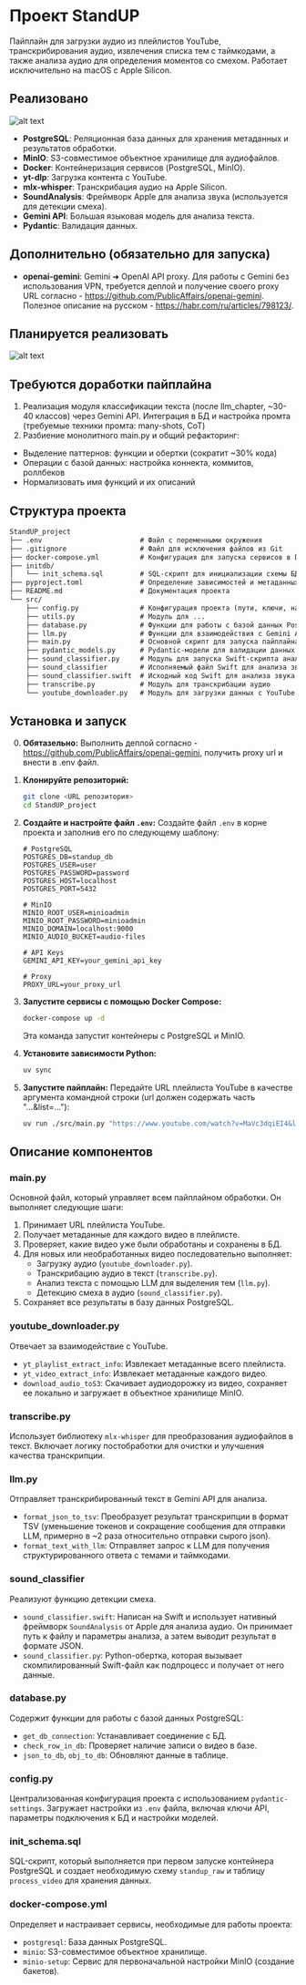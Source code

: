 # Проект StandUP

Пайплайн для загрузки аудио из плейлистов YouTube, транскрибирования аудио, извлечения списка тем с таймкодами, а также анализа аудио для определения моментов со смехом.
Работает исключительно на macOS с Apple Silicon.

## Реализовано

![alt text](image-2.png)

*   **PostgreSQL**: Реляционная база данных для хранения метаданных и результатов обработки.
*   **MinIO**: S3-совместимое объектное хранилище для аудиофайлов.
*   **Docker**: Контейнеризация сервисов (PostgreSQL, MinIO).
*   **yt-dlp**: Загрузка контента с YouTube.
*   **mlx-whisper**: Транскрибация аудио на Apple Silicon.
*   **SoundAnalysis**: Фреймворк Apple для анализа звука (используется для детекции смеха).
*   **Gemini API**: Большая языковая модель для анализа текста.
*   **Pydantic**: Валидация данных.

## Дополнительно (обязательно для запуска)
*   **openai-gemini**: Gemini ➜ OpenAI API proxy. Для работы с Gemini без использования VPN, требуется деплой и получение своего proxy URL согласно - https://github.com/PublicAffairs/openai-gemini. Полезное описание на русском - https://habr.com/ru/articles/798123/.

## Планируется реализовать

![alt text](image-1.png)


## Требуются доработки пайплайна

1. Реализация модуля классификации текста (после llm_chapter, ~30-40 классов) через Gemini API. Интеграция в БД и настройка промта (требуемые техники промта: many-shots, CoT)
2. Разбиение монолитного main.py и общий рефакторинг:
- Выделение паттернов: функции и обертки (сократит ~30% кода)
- Операции с базой данных: настройка коннекта, коммитов, роллбеков
- Нормализовать имя функций и их описаний


## Структура проекта

```txt
StandUP_project
├── .env                        # Файл с переменными окружения
├── .gitignore                  # Файл для исключения файлов из Git
├── docker-compose.yml          # Конфигурация для запуска сервисов в Docker
├── initdb/
│   └── init_schema.sql         # SQL-скрипт для инициализации схемы БД
├── pyproject.toml              # Определение зависимостей и метаданных проекта
├── README.md                   # Документация проекта
└── src/
    ├── config.py               # Конфигурация проекта (пути, ключи, настройки)
    ├── utils.py                # Модуль для ...
    ├── database.py             # Функции для работы с базой данных PostgreSQL
    ├── llm.py                  # Функции для взаимодействия с Gemini API
    ├── main.py                 # Основной скрипт для запуска пайплайна
    ├── pydantic_models.py      # Pydantic-модели для валидации данных
    ├── sound_classifier.py     # Модуль для запуска Swift-скрипта анализа звука
    ├── sound_classifier        # Исполняемый файл Swift для анализа звука
    ├── sound_classifier.swift  # Исходный код Swift для анализа звука
    ├── transcribe.py           # Модуль для транскрибации аудио
    └── youtube_downloader.py   # Модуль для загрузки данных с YouTube
```


## Установка и запуск
0. **Обятазельно:** Выполнить деплой согласно - https://github.com/PublicAffairs/openai-gemini, получить proxy url и внести в .env файл.

1.  **Клонируйте репозиторий:**
    ```bash
    git clone <URL репозитория>
    cd StandUP_project
    ```

2.  **Создайте и настройте файл `.env`:**
    Создайте файл `.env` в корне проекта и заполнив его по следующему шаблону:
    ```env
    # PostgreSQL
    POSTGRES_DB=standup_db
    POSTGRES_USER=user
    POSTGRES_PASSWORD=password
    POSTGRES_HOST=localhost
    POSTGRES_PORT=5432

    # MinIO
    MINIO_ROOT_USER=minioadmin
    MINIO_ROOT_PASSWORD=minioadmin
    MINIO_DOMAIN=localhost:9000
    MINIO_AUDIO_BUCKET=audio-files

    # API Keys
    GEMINI_API_KEY=your_gemini_api_key

    # Proxy
    PROXY_URL=your_proxy_url
    ```

3.  **Запустите сервисы с помощью Docker Compose:**
    ```bash
    docker-compose up -d
    ```
    Эта команда запустит контейнеры с PostgreSQL и MinIO.

4.  **Установите зависимости Python:**
    ```bash
    uv sync
    ```

5.  **Запустите пайплайн:**
    Передайте URL плейлиста YouTube в качестве аргумента командной строки (url должен содержать часть "...&list=..."):
    ```bash
    uv run ./src/main.py "https://www.youtube.com/watch?v=MaVc3dqiEI4&list=PLcQngyvNgfmLi9eyV9reNMqu-pbdKErKr"
    ```

## Описание компонентов

### main.py

Основной файл, который управляет всем пайплайном обработки. Он выполняет следующие шаги:
1.  Принимает URL плейлиста YouTube.
2.  Получает метаданные для каждого видео в плейлисте.
3.  Проверяет, какие видео уже были обработаны и сохранены в БД.
4.  Для новых или необработанных видео последовательно выполняет:
    *   Загрузку аудио (`youtube_downloader.py`).
    *   Транскрибацию аудио в текст (`transcribe.py`).
    *   Анализ текста с помощью LLM для выделения тем (`llm.py`).
    *   Детекцию смеха в аудио (`sound_classifier.py`).
5.  Сохраняет все результаты в базу данных PostgreSQL.

### youtube_downloader.py

Отвечает за взаимодействие с YouTube.
*   `yt_playlist_extract_info`: Извлекает метаданные всего плейлиста.
*   `yt_video_extract_info`: Извлекает метаданные каждого видео.
*   `download_audio_toS3`: Скачивает аудиодорожку из видео, сохраняет ее локально и загружает в объектное хранилище MinIO.

### transcribe.py

Использует библиотеку `mlx-whisper` для преобразования аудиофайлов в текст. Включает логику постобработки для очистки и улучшения качества транскрипции.

### llm.py

Отправляет транскрибированный текст в Gemini API для анализа.
*   `format_json_to_tsv`: Преобразует результат транскрипции в формат TSV (уменьшение токенов и сокращение сообщения для отправки LLM, примерно в ~2 раза относительно отправки сырого json).
*   `format_text_with_llm`: Отправляет запрос к LLM для получения структурированного ответа с темами и таймкодами.

### sound_classifier

Реализуют функцию детекции смеха.
*   `sound_classifier.swift`: Написан на Swift и использует нативный фреймворк `SoundAnalysis` от Apple для анализа аудио. Он принимает путь к файлу и параметры анализа, а затем выводит результат в формате JSON.
*   `sound_classifier.py`: Python-обертка, которая вызывает скомпилированный Swift-файл как подпроцесс и получает от него данные.

### database.py

Содержит функции для работы с базой данных PostgreSQL:
*   `get_db_connection`: Устанавливает соединение с БД.
*   `check_row_in_db`: Проверяет наличие записи о видео в базе.
*   `json_to_db`, `obj_to_db`: Обновляют данные в таблице.

### config.py

Централизованная конфигурация проекта с использованием `pydantic-settings`. Загружает настройки из `.env` файла, включая ключи API, параметры подключения к БД и настройки моделей.

### init_schema.sql

SQL-скрипт, который выполняется при первом запуске контейнера PostgreSQL и создает необходимую схему `standup_raw` и таблицу `process_video` для хранения данных.

### docker-compose.yml

Определяет и настраивает сервисы, необходимые для работы проекта:
*   `postgresql`: База данных PostgreSQL.
*   `minio`: S3-совместимое объектное хранилище.
*   `minio-setup`: Сервис для первоначальной настройки MinIO (создание бакетов).